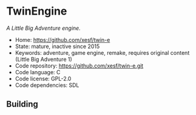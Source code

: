 # TwinEngine

_A Little Big Adventure engine._

- Home: https://github.com/xesf/twin-e
- State: mature, inactive since 2015
- Keywords: adventure, game engine, remake, requires original content (Little Big Adventure 1)
- Code repository: https://github.com/xesf/twin-e.git
- Code language: C
- Code license: GPL-2.0
- Code dependencies: SDL

## Building

